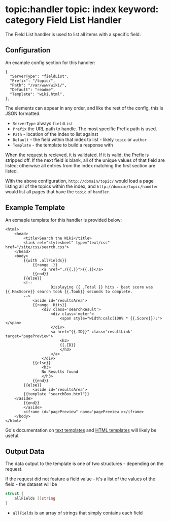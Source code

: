 topic:handler
topic: index
keyword: category
Field List Handler
================
The Field List handler is used to list all items with a specific field.

Configuration
-------------
An example config section for this handler:

```nohighlight
{
  "ServerType": "fieldList",
  "Prefix": "/topic/",
  "Path": "/var/www/wiki/",
  "Default": "readme",
  "Template": "wiki.html",
},
```

The elements can appear in any order, and like the rest of the config, this is JSON formatted.

* `ServerType` always `fieldList`
* `Prefix` the URL path to handle. The most specific Prefix path is used.
* `Path` - location of the index to list against
* `Default` - the field within that index to list - likely `topic` or `author`
* `Template` - the template to build a response with

When the request is recieved, it is validated. If it is valid, the Prefix is stripped off. If the next field is blank, all of the unique values of that field are listed; otherwise all entries from the index matching the first section are listed.

With the above configuration, `http://domain/topic/` would load a page listing all of the topics within the index, and `http://domain/topic/handler` would list all pages that have the `topic` of `handler`.

Example Template
----------------
An exmaple template for this handler is provided below:

```nohighlight
<html>
	<head>
		<title>Search the Wiki</title>
		<link rel="stylesheet" type="text/css" href="/site/css/search.css">
	</head>
	<body>
		{{with .allFields}}
			{{range .}}
				<a href="./{{.}}">{{.}}</a>
			{{end}}
		{{else}}
		<!--
					Displaying {{ .Total }} hits - best score was {{.MaxScore}} search took {{.Took}} seconds to complete.
		-->
			<aside id='resultsArea'>
			{{range .Hits}}
				<div class='searchResult'>
					<div class='meter'>
						<span style="width:calc(100% * {{.Score}});"></span>
					</div>
					<a href="{{.ID}}" class='resultLink' target="pagePreview">
						<h3>
						{{.ID}}
						</h3>
					</a>
				</div>
			{{else}}
				<h3>
				No Results found
				</h3>
			{{end}}
		{{else}}
			<aside id='resultsArea'>
		{{template "searchBox.html"}}
	</aside>
		{{end}}
		</aside>
		<iframe id="pagePreview" name='pagePreview'></iframe>
	</body>
</html>
```

Go's documentation on [text templates](http://golang.org/pkg/text/template/) and [HTML templates](http://golang.org/pkg/html/template/) will likely be useful.

Output Data
-----------

The data output to the template is one of two structures - depending on the request.

If the request did not feature a field value - it's a list of the values of the field - the dataset will be

```go
struct {
	allFields []string
}
```

* `allFields` is an array of strings that simply contains each field
